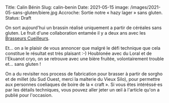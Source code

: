 Title: Calin Bénin
Slug: calin-benin
Date: 2021-05-15
image: /images/2021-05-sans-gluten/biere.jpg
Accroche: Sortie notre « hazy lager » sans gluten.
Status: Draft

On sort aujourd'hui un brassin réalisé uniquement a partir de céréales sans gluten. Le fruit d'une collaboration entamée il y a deux ans avec les [Brasseurs Cueilleurs](https://brasseurscueilleurs.fr/).

Et… on a le plaisir de vous annoncer que malgré le défi technique que cela constitue le résultat est très plaisant :-) Houblonée avec du Loral et de l'Ekuanot cryo, on se retrouve avec une bière fruitée, volontairement trouble et… sans gluten !

On a du revisiter nos process de fabrication pour brasser à partir de sorgho et de millet (du Sud Ouest, merci la malterie du Vieux Silo), pour permettre aux personnes coeliaques de boire de la « craft ». Si vous êtes intéréssé⋅es par les détails techniques, vous pouvez aller jeter un œil à l'article qu'on a publié pour l'occasion.